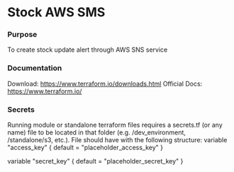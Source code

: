 # Stock AWS SMS

### Purpose
To create stock update alert through AWS SNS service

### Documentation
Download: https://www.terraform.io/downloads.html
Official Docs: https://www.terraform.io/

### Secrets
Running module or standalone terraform files requires a secrets.tf (or any name) file to be located in that folder (e.g. /dev_environment, /standalone/s3, etc.).
File should have with the following structure:
variable "access_key" {
    default = "placeholder_access_key"
}

variable "secret_key" {
    default = "placeholder_secret_key"
}